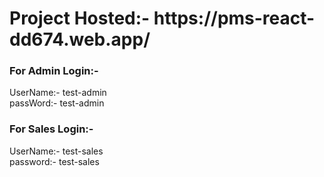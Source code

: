 <h1>Project Hosted:- https://pms-react-dd674.web.app/ </h1>
<h3>For Admin Login:-</h3>
UserName:- test-admin
<br>
passWord:- test-admin
<h3>For Sales Login:-</h3>
UserName:- test-sales
<br>
password:- test-sales